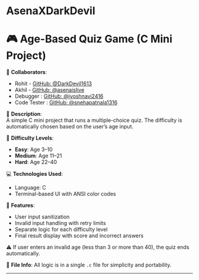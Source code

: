 # AsenaXDarkDevil
# 🎮 Age-Based Quiz Game (C Mini Project)

👥 **Collaborators**:
- Rohit - [GitHub: @DarkDevil1613](https://github.com/DarkDevil1613)  
- Akhil - [GitHub: @asenaislive](https://github.com/asenaislive)  
- Debugger : [GitHub: @jyoshnavi2416](https://github.com/jyoshnavi2416)  
- Code Tester : [GitHub: @snehapatnala1316](http://github.com/snehapatnala1316)

📌 **Description**:  
A simple C mini project that runs a multiple-choice quiz. The difficulty is automatically chosen based on the user’s age input.

🧠 **Difficulty Levels**:
- **Easy**: Age 3–10  
- **Medium**: Age 11–21  
- **Hard**: Age 22–40  

💻 **Technologies Used**:
- Language: C  
- Terminal-based UI with ANSI color codes

🚀 **Features**:
- User input sanitization
- Invalid input handling with retry limits
- Separate logic for each difficulty level
- Final result display with score and incorrect answers

⚠️ If user enters an invalid age (less than 3 or more than 40), the quiz ends automatically.

📂 **File Info**:
All logic is in a single `.c` file for simplicity and portability.

---
